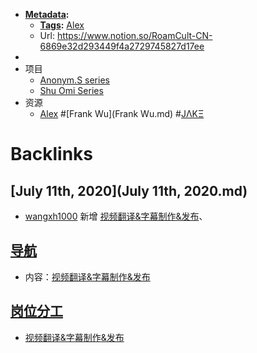 - **[Metadata](Metadata.md):**
    - **[Tags](Tags.md):** [Alex](Alex.md) 
    - Url: https://www.notion.so/RoamCult-CN-6869e32d293449f4a2729745827d17ee
- 
- 项目
    - [Anonym.S series](https://www.notion.so/425d4c2ae8c64f328f014df665978b2d)
    - [Shu Omi Series](https://www.notion.so/524c8128289a4a1288cd9fd500214d29)
- 资源
    - [Alex](Alex.md) #[Frank Wu](Frank Wu.md) #[JΛKΞ](JΛKΞ.md)

# Backlinks
## [July 11th, 2020](July 11th, 2020.md)
- [wangxh1000](wangxh1000.md) 新增 [视频翻译&字幕制作&发布](视频翻译&字幕制作&发布.md)、

## [导航](导航.md)
- 内容：[视频翻译&字幕制作&发布](视频翻译&字幕制作&发布.md)

## [岗位分工](岗位分工.md)
- [视频翻译&字幕制作&发布](视频翻译&字幕制作&发布.md)

